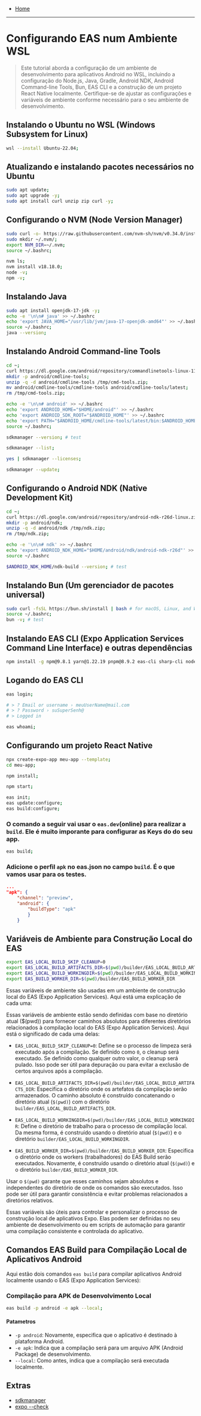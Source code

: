 - [Home](../)

---

# Configurando EAS num Ambiente WSL

> Este tutorial aborda a configuração de um ambiente de desenvolvimento para aplicativos Android no WSL, incluindo a configuração do Node.js, Java, Gradle, Android NDK, Android Command-line Tools, Bun, EAS CLI e a construção de um projeto React Native localmente. Certifique-se de ajustar as configurações e variáveis de ambiente conforme necessário para o seu ambiente de desenvolvimento.


## Instalando o Ubuntu no WSL (Windows Subsystem for Linux)
```sh
wsl --install Ubuntu-22.04;
```

## Atualizando e instalando pacotes necessários no Ubuntu
```sh
sudo apt update;
sudo apt upgrade -y;
sudo apt install curl unzip zip curl -y;
```

## Configurando o NVM (Node Version Manager)
```sh
sudo curl -o- https://raw.githubusercontent.com/nvm-sh/nvm/v0.34.0/install.sh | bash;
sudo mkdir ~/.nvm/;
export NVM_DIR=~/.nvm;
source ~/.bashrc;
```

```sh
nvm ls;
nvm install v18.18.0;
node -v;
npm -v;
```

## Instalando Java
```sh
sudo apt install openjdk-17-jdk -y;
echo -e '\n\n# java' >> ~/.bashrc
echo 'export JAVA_HOME="/usr/lib/jvm/java-17-openjdk-amd64"' >> ~/.bashrc;
source ~/.bashrc;
java --version;
```

## Instalando Android Command-line Tools
```sh
cd ~;
curl https://dl.google.com/android/repository/commandlinetools-linux-11076708_latest.zip?hl=pt-br -o /tmp/cmd-tools.zip;
mkdir -p android/cmdline-tools;
unzip -q -d android/cmdline-tools /tmp/cmd-tools.zip;
mv android/cmdline-tools/cmdline-tools android/cmdline-tools/latest;
rm /tmp/cmd-tools.zip;
```

```sh
echo -e '\n\n# android' >> ~/.bashrc
echo 'export ANDROID_HOME="$HOME/android"' >> ~/.bashrc
echo 'export ANDROID_SDK_ROOT="$ANDROID_HOME"' >> ~/.bashrc
echo 'export PATH="$ANDROID_HOME/cmdline-tools/latest/bin:$ANDROID_HOME/platform-tools:$ANDROID_HOME/tools:$ANDROID_HOME/tools/bin:$PATH"' >> ~/.bashrc
source ~/.bashrc;
```

```sh
sdkmanager --version; # test
```

```sh
sdkmanager --list;
```

```sh
yes | sdkmanager --licenses;
```

```sh
sdkmanager --update;
```

## Configurando o Android NDK (Native Development Kit)
```sh
cd ~;
curl https://dl.google.com/android/repository/android-ndk-r26d-linux.zip  -o /tmp/ndk.zip;
mkdir -p android/ndk;
unzip -q -d android/ndk /tmp/ndk.zip;
rm /tmp/ndk.zip;
```

```sh
echo -e '\n\n# ndk' >> ~/.bashrc
echo 'export ANDROID_NDK_HOME="$HOME/android/ndk/android-ndk-r26d"' >> ~/.bashrc
source ~/.bashrc
```

```sh
$ANDROID_NDK_HOME/ndk-build --version; # test
```

## Instalando Bun (Um gerenciador de pacotes universal)
```sh
sudo curl -fsSL https://bun.sh/install | bash # for macOS, Linux, and WSL
source ~/.bashrc;
bun -v; # test
```

## Instalando EAS CLI (Expo Application Services Command Line Interface) e outras dependências
```sh
npm install -g npm@9.8.1 yarn@1.22.19 pnpm@8.9.2 eas-cli sharp-cli node-gyp@10.0.1;
```

## Logando do EAS CLI
```sh
eas login;
```

```sh
# > ? Email or username › meuUserName@mail.com
# > ? Password › suSuperSenh@
# > Logged in
```

```sh
eas whoami;
```

## Configurando um projeto React Native

```sh
npx create-expo-app meu-app --template;
cd meu-app;
```

```sh
npm install;
```

```sh
npm start;
```

```sh
eas init;
eas update:configure;
eas build:configure;
```

### O comando a seguir vai usar o `eas.dev`(online) para realizar a `build`. Ele é muito imporante para configurar as Keys do do seu app.

```sh
eas build;
```

### Adicione o perfil `apk` no eas.json no campo `build`. É o que vamos usar para os testes.

```json
...
"apk": {
    "channel": "preview",
    "android": {
        "buildType": "apk"
        }
    }
```

## Variáveis de Ambiente para Construção Local do EAS

```sh
export EAS_LOCAL_BUILD_SKIP_CLEANUP=0
export EAS_LOCAL_BUILD_ARTIFACTS_DIR=$(pwd)/builder/EAS_LOCAL_BUILD_ARTIFACTS_DIR
export EAS_LOCAL_BUILD_WORKINGDIR=$(pwd)/builder/EAS_LOCAL_BUILD_WORKINGDIR
export EAS_BUILD_WORKER_DIR=$(pwd)/builder/EAS_BUILD_WORKER_DIR
```

Essas variáveis de ambiente são usadas em um ambiente de construção local do EAS (Expo Application Services). Aqui está uma explicação de cada uma:

Essas variáveis de ambiente estão sendo definidas com base no diretório atual ($(pwd)) para fornecer caminhos absolutos para diferentes diretórios relacionados à compilação local do EAS (Expo Application Services). Aqui está o significado de cada uma delas:

- `EAS_LOCAL_BUILD_SKIP_CLEANUP=0`: Define se o processo de limpeza será executado após a compilação. Se definido como `0`, o cleanup será executado. Se definido como qualquer outro valor, o cleanup será pulado. Isso pode ser útil para depuração ou para evitar a exclusão de certos arquivos após a compilação.

- `EAS_LOCAL_BUILD_ARTIFACTS_DIR=$(pwd)/builder/EAS_LOCAL_BUILD_ARTIFACTS_DIR`: Especifica o diretório onde os artefatos da compilação serão armazenados. O caminho absoluto é construído concatenando o diretório atual (`$(pwd)`) com o diretório `builder/EAS_LOCAL_BUILD_ARTIFACTS_DIR`.

- `EAS_LOCAL_BUILD_WORKINGDIR=$(pwd)/builder/EAS_LOCAL_BUILD_WORKINGDIR`: Define o diretório de trabalho para o processo de compilação local. Da mesma forma, é construído usando o diretório atual (`$(pwd)`) e o diretório `builder/EAS_LOCAL_BUILD_WORKINGDIR`.

- `EAS_BUILD_WORKER_DIR=$(pwd)/builder/EAS_BUILD_WORKER_DIR`: Especifica o diretório onde os workers (trabalhadores) do EAS Build serão executados. Novamente, é construído usando o diretório atual (`$(pwd)`) e o diretório `builder/EAS_BUILD_WORKER_DIR`.

Usar o `$(pwd)` garante que esses caminhos sejam absolutos e independentes do diretório de onde os comandos são executados. Isso pode ser útil para garantir consistência e evitar problemas relacionados a diretórios relativos.

Essas variáveis são úteis para controlar e personalizar o processo de construção local de aplicativos Expo. Elas podem ser definidas no seu ambiente de desenvolvimento ou em scripts de automação para garantir uma compilação consistente e controlada do aplicativo.



## Comandos EAS Build para Compilação Local de Aplicativos Android

Aqui estão dois comandos `eas build` para compilar aplicativos Android localmente usando o EAS (Expo Application Services):

### Compilação para APK de Desenvolvimento Local

```sh
eas build -p android -e apk --local;
```

#### Patametros

- `-p android`: Novamente, especifica que o aplicativo é destinado à plataforma Android.
- `-e apk`: Indica que a compilação será para um arquivo APK (Android Package) de desenvolvimento.
- `--local`: Como antes, indica que a compilação será executada localmente.

## Extras

- [sdkmanager](./sdkmanager.md)
- [expo --check](./expo-check.md)
